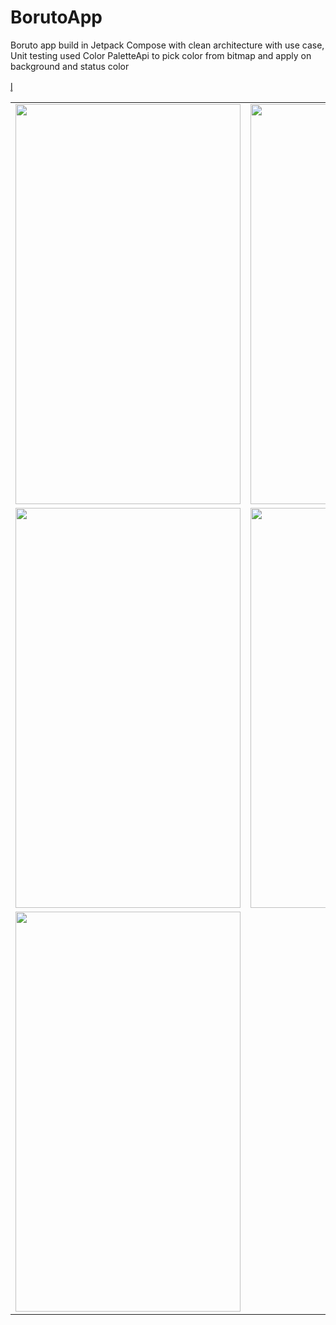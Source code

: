 # BorutoApp
Boruto app build in Jetpack Compose with clean architecture with use case, Unit testing 
used Color PaletteApi to pick color from bitmap and apply on background and status color


<table>
  <tr>
    <td><img src="https://user-images.githubusercontent.com/45313305/171111706-d7b42adc-7bab-44e9-9acc-c16995f798df.jpg" width=360 height=640></td>
    <td><img src="https://user-images.githubusercontent.com/45313305/171111712-12549afd-6be2-4bb2-9f8e-8081e919bbe3.jpg" width=360 height=640></td>
  </tr>
<tr>
    <td><img src="https://user-images.githubusercontent.com/45313305/171111726-dc2340ce-d132-4d90-b203-b0aff42fb9b0.jpg" width=360 height=640></td>
    <td><img src="https://user-images.githubusercontent.com/45313305/171111745-e2d69ba6-7219-43fa-854f-9bb264840d6c.jpg" width=360 height=640></td>
  </tr>
<tr>
    <td><img src="https://user-images.githubusercontent.com/45313305/171111730-0cb2a854-f9e3-415b-93e2-6c77e608e524.jpg" width=360 height=640></td>
  l̥</tr>
   
 </table>


